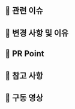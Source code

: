 ## 📌 관련 이슈
<!-- 관련있는 이슈 번호(#000)을 적어주세요.
해당 pull request merge와 함께 이슈를 닫으려면 
closed: #Issue_number를 적어주세요 -->
  

## 📌 변경 사항 및 이유
<!-- 변경한 내용과 그 이유를 적어주세요. -->


## 📌 PR Point
<!-- 리뷰어 분들이 집중적으로 보셨으면 하는 내용을 적어주세요 -->


## 📌 참고 사항
<!-- 참고할 사항이 있다면 적어주세요. -->

## 📌 구동 영상
<!-- 구동되는 영상/움짤/캡쳐 등 리뷰어들이 참고할 수 있는 파일을 업로드 해주세요.-->
